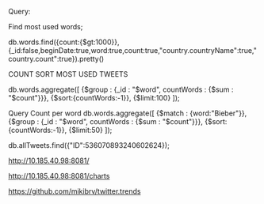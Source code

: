 Query:

Find most used words;

db.words.find({count:{$gt:1000}},{_id:false,beginDate:true,word:true,count:true,"country.countryName":true,"country.count":true}).pretty()



COUNT SORT MOST USED TWEETS

db.words.aggregate([
{$group : {_id : "$word", countWords : {$sum : "$count"}}},
{$sort:{countWords:-1}},
{$limit:100}
]);



Query Count per word
db.words.aggregate([
   {$match : {word:"Bieber"}},
   {$group : {_id : "$word", countWords : {$sum : "$count"}}},
   {$sort:{countWords:-1}},
   {$limit:50}
   ]);


   db.allTweets.find({"ID":536070893240602624});


   http://10.185.40.98:8081/

   http://10.185.40.98:8081/charts


   https://github.com/mikibrv/twitter.trends